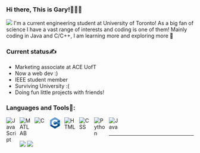 ### Hi there, This is Gary!👨🏻‍💻

![](https://komarev.com/ghpvc/?username=GaryZhous&color=green)
I'm a current engineering student at University of Toronto! As a big fan of science I have a vast range of interests and coding is one of them!
Mainly coding in Java and C/C++, I am learning more and exploring more 🤖
### Current status✍️

- Marketing associate at ACE UofT
- Now a web dev :)
- IEEE student member
- Surviving University :(
- Doing fun little projects with friends!
### Languages and Tools🔭:

<img align="left" alt="JavaScript" width="26px" src="https://cdn.jsdelivr.net/gh/devicons/devicon/icons/javascript/javascript-original.svg" style="padding-right:10px;" />
<img align="left" alt="MATLAB" width="30px" style="padding-right:10px;" src="https://cdn.jsdelivr.net/gh/devicons/devicon/icons/matlab/matlab-original.svg" />
<img align="left" alt="C" width="30px" style="padding-right:10px;" src="https://cdn.jsdelivr.net/gh/devicons/devicon/icons/c/c-original.svg" />
<img align="left" src="https://raw.githubusercontent.com/devicons/devicon/master/icons/cplusplus/cplusplus-original.svg" alt="cplusplus" width="30px" style="padding-right:10px;" />
<img align="left" alt="HTML" width="30px" style="padding-right:10px;" src="https://cdn.jsdelivr.net/gh/devicons/devicon/icons/html5/html5-plain.svg" />
<img align="left" alt="CSS" width="30px" style="padding-right:10px;" src="https://cdn.jsdelivr.net/gh/devicons/devicon/icons/css3/css3-plain.svg"/>
<img align="left" alt="Python" width="30px" style="padding-right:10px;" src="https://cdn.jsdelivr.net/gh/devicons/devicon/icons/python/python-plain.svg" />
<img align="left" alt="Java" width="30px" style="padding-right:10px;" src="https://icongr.am/devicon/java-original.svg" />
<br />
<br />

---
<div align="left">
  
  <img src="https://denvercoder1-github-readme-stats.vercel.app/api/top-langs/?username=GaryZhous&layout=donut" height="200"></img>
  <img src="https://streak-stats.demolab.com?user=GaryZhous&fire=EB5454&card_width=360" height="200"></img>

</div>
